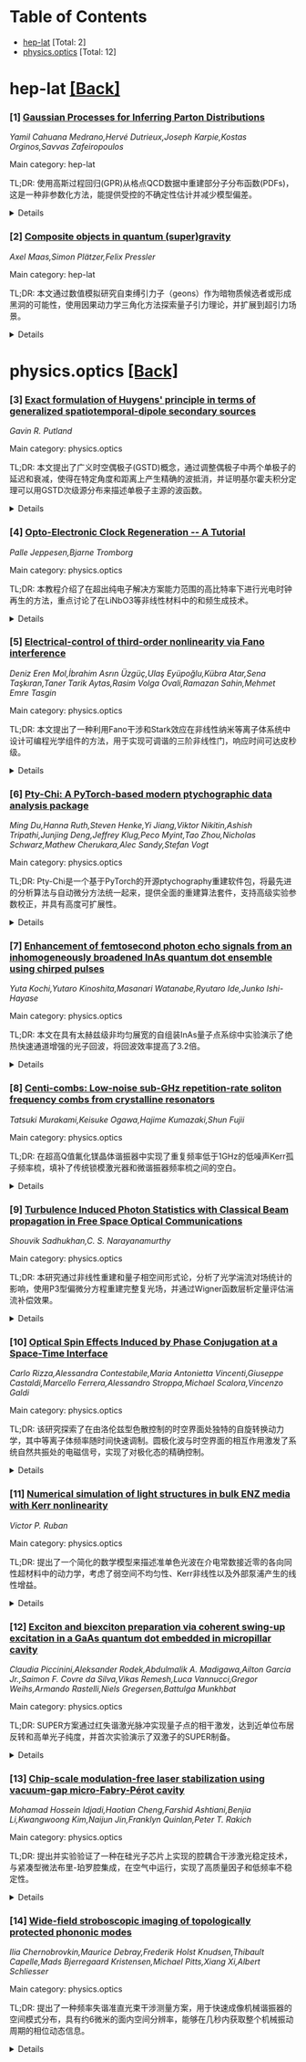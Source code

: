 <div id=toc></div>

# Table of Contents

- [hep-lat](#hep-lat) [Total: 2]
- [physics.optics](#physics.optics) [Total: 12]


<div id='hep-lat'></div>

# hep-lat [[Back]](#toc)

### [1] [Gaussian Processes for Inferring Parton Distributions](https://arxiv.org/abs/2510.21041)
*Yamil Cahuana Medrano,Hervé Dutrieux,Joseph Karpie,Kostas Orginos,Savvas Zafeiropoulos*

Main category: hep-lat

TL;DR: 使用高斯过程回归(GPR)从格点QCD数据中重建部分子分布函数(PDFs)，这是一种非参数化方法，能提供受控的不确定性估计并减少模型偏差。


<details>
  <summary>Details</summary>
Motivation: 从实验或格点QCD数据中提取PDFs是一个不适定逆问题，正则化对系统不确定性和结果可靠性有重大影响。需要一种灵活的方法来编码不确定性、相关性和约束，而不强加刚性函数形式。

Method: 在贝叶斯框架下使用高斯过程回归，研究各种核函数选择、均值函数和超参数处理方法。使用Kullback-Leibler散度量化从数据中获得的信息。

Result: 合成数据测试证明了该方法的一致性和鲁棒性。GPR能够提供受控的不确定性估计，并在格点QCD分析中减少模型偏差。

Conclusion: GPR为PDF重建建立了一种系统化和非参数化的方法，为格点QCD分析提供了可靠的工具。

Abstract: The extraction of parton distribution functions (PDFs) from experimental or
lattice QCD data is an ill-posed inverse problem, where regularization strongly
impacts both systematic uncertainties and the reliability of the results. We
study a framework based on Gaussian Process Regression (GPR) to reconstruct
PDFs from lattice QCD matrix elements. Within a Bayesian framework, Gaussian
processes serve as flexible priors that encode uncertainties, correlations, and
constraints without imposing rigid functional forms. We investigate a wide
range of kernel choices, mean functions, and hyperparameter treatments. We
quantify information gained from the data using the Kullback Leibler
divergence. Synthetic data tests demonstrate the consistency and robustness of
the method. Our study establishes GPR as a systematic and non-parametric
approach to PDF reconstruction, offering controlled uncertainty estimates and
reduced model bias in lattice QCD analyses.

</details>


### [2] [Composite objects in quantum (super)gravity](https://arxiv.org/abs/2510.21248)
*Axel Maas,Simon Plätzer,Felix Pressler*

Main category: hep-lat

TL;DR: 本文通过数值模拟研究自束缚引力子（geons）作为暗物质候选者或形成黑洞的可能性，使用因果动力学三角化方法探索量子引力理论，并扩展到超引力场景。


<details>
  <summary>Details</summary>
Motivation: 探索自束缚引力子作为暗物质候选者或形成原始黑洞的可能性，利用现代量子引力理论来验证这一长期存在的理论构想。

Method: 使用因果动力学三角化方法进行数值模拟，这是一种基于广义相对论的非微扰量子引力定义方法，类似于晶格规范理论模拟。同时将分析部分扩展到超引力场景。

Result: 数值模拟结果显示了对宇宙学时间的有趣依赖关系和其他意外特征。超引力扩展提供了可能解释为什么超对称性在现实宇宙中在低能尺度上可能无法观测到的线索。

Conclusion: 自束缚引力子可能是暗物质的有趣候选者，因果动力学三角化方法为研究量子引力提供了有效途径，超引力扩展为理解超对称性观测限制提供了新视角。

Abstract: It has been a long entertained idea that self-bound gravitons, so-called
geons, could be a dark matter candidate or form (primordial) black holes. The
development of viable candidates for quantum gravity allows now to investigate
these ideas. Analytic methods show that the description of geons needs to be
based on composite operators made out of the graviton field. We present results
from a numerical investigation into this idea using causal dynamical
triangulations, an ab-initio non-perturbative definition of quantum gravity
based on general relativity, and accessible in lattice-gauge-theory-like
simulations. Our results suggest an interesting dependence on cosmological time
and other unexpected features. Finally, we extend the analytic part of the
setting to a supergravity scenario. This provides hints which, if confirmed,
could explain why supersymmetry may in a realistic universe in principle not be
observable at low (collider) energy scales.

</details>


<div id='physics.optics'></div>

# physics.optics [[Back]](#toc)

### [3] [Exact formulation of Huygens' principle in terms of generalized spatiotemporal-dipole secondary sources](https://arxiv.org/abs/2510.20825)
*Gavin R. Putland*

Main category: physics.optics

TL;DR: 本文提出了广义时空偶极子(GSTD)概念，通过调整偶极子中两个单极子的延迟和衰减，使得在特定角度和距离上产生精确的波抵消，并证明基尔霍夫积分定理可以用GSTD次级源分布来描述单极子主源的波函数。


<details>
  <summary>Details</summary>
Motivation: 研究如何通过改进的偶极子源模型来更精确地描述波传播，特别是在近场区域和任意积分表面上的波函数匹配问题。

Method: 定义广义时空偶极子(GSTD)，调整偶极子中两个单极子的相对延迟和衰减，使其在特定角度和距离产生精确波抵消，并将基尔霍夫积分定理重新表述为GSTD次级源的分布。

Result: 证明了基尔霍夫积分定理可以用GSTD次级源分布精确描述单极子主源的波函数，即使在主源的近场区域也能实现精确匹配，且次级波不会反向传播到主源。

Conclusion: GSTD模型提供了一种几何光学解释，说明了为什么次级波不会反向传播到主源，同时允许在任意积分表面上精确匹配波函数，扩展了传统波传播理论的应用范围。

Abstract: A "spatiotemporal dipole" wave source, as defined by D.A.B. Miller (1991),
differs from an ordinary ("spatial") dipole source in that the inverted
monopole is delayed relative to the uninverted monopole, the delay being equal
to the propagation time from one monopole to the other. A "generalized"
spatiotemporal dipole (GSTD), as defined here, is generalized in two ways:
first, the delay may be smaller in absolute value (but not larger) than the
propagation time, so that the radiated waves cancel at a certain angle from the
axis of the dipole; second, one monopole may be attenuated relative to the
other, so that the cancellation is exact at a finite distance - on a circle
coaxial with the dipole.
  I show that the Kirchhoff integral theorem, for a single monopole primary
source, gives the same wave function as a certain distribution of GSTD
secondary sources on the surface of integration. In the GSTDs, the
"generalized" delay allows the surface of integration to be general (not
necessarily a primary wavefront), whereas the attenuation allows an exact match
of the wave function even in the near field of the primary source. At each
point on the surface of integration, the circle of cancellation of the GSTD
secondary source passes through the primary source, which therefore receives no
backward secondary waves, while the direction of specular reflection of the
primary wave passes through the same circle, giving a geometrical-optical
explanation of the suppression of backward secondary waves at any field point.

</details>


### [4] [Opto-Electronic Clock Regeneration -- A Tutorial](https://arxiv.org/abs/2510.20869)
*Palle Jeppesen,Bjarne Tromborg*

Main category: physics.optics

TL;DR: 本教程介绍了在超出纯电子解决方案能力范围的高比特率下进行光电时钟再生的方法，重点讨论了在LiNbO3等非线性材料中的和频生成技术。


<details>
  <summary>Details</summary>
Motivation: 随着通信速率不断提高，纯电子解决方案在极高比特率下的时钟恢复面临技术瓶颈，需要开发光电混合解决方案来突破这一限制。

Method: 采用基于光电锁相环(OPLL)的时钟恢复方案，包含由平面LiNbO3波导构成的相位比较器、低通滤波器、压控振荡器(VCO)和本地振荡器激光器。通过比较信号与VCO之间的电相位差产生误差信号来控制VCO。

Result: VCO有两个输出：一个调制本地振荡器激光器，另一个触发决策电路对OPLL输出进行采样。OPLL持续调整VCO以确保在最佳时刻对信号进行采样。

Conclusion: 光电时钟再生技术为超高比特率通信提供了可行的解决方案，通过光电混合方法克服了纯电子方案的性能限制。

Abstract: A tutorial on opto-electronic clock regeneration at very high bit rates
beyond reach with purely electronic solutions is given. Emphasis is placed on
sum frequency generation in a nonlinear material such as LiNbO3. We first
provide a basic introduction to CR (clock recovery) and a PLL (phase-locked
loop); two examples are considered, an input signal frequency step and a slow
input signal frequency. Next we discuss opto-electronic clock recovery based on
an OPLL (opto-electronic PLL). The OPLL contains a phase comparator consisting
of a planar LiNbO3 waveguide, a lowpass filter, a VCO (voltage controlled
oscillator) and a local oscillator laser. The error signal from the comparator
determined by the difference in electrical phase between the signal and the VCO
controls the VCO. The VCO has two outputs; one that modulates the local
oscillator laser and another that triggers a decision circuit that samples the
output from the OPLL. The VCO is continuously adjusted by the OPLL so that it
will ensure sampling of the signal in the optimal moments.

</details>


### [5] [Electrical-control of third-order nonlinearity via Fano interference](https://arxiv.org/abs/2510.20906)
*Deniz Eren Mol,İbrahim Asrın Üzgüç,Ulaş Eyüpoğlu,Kübra Atar,Sena Taşkıran,Taner Tarik Aytas,Rasim Volga Ovali,Ramazan Sahin,Mehmet Emre Tasgin*

Main category: physics.optics

TL;DR: 本文提出了一种利用Fano干涉和Stark效应在非线性纳米等离子体系统中设计可编程光学组件的方法，用于实现可调谐的三阶非线性门，响应时间可达皮秒级。


<details>
  <summary>Details</summary>
Motivation: 可编程光子计算机需要将电可调谐的紧凑组件集成到光子器件中。现有的光子量子计算机虽然可以实现相位位移门的电编程，但高效的光子量子计算还需要对三阶或更高阶非线性进行调谐，以实现更短序列的连续变量门。

Method: 通过研究宽带亮等离子体模式与窄线宽量子对象的耦合，利用Stark效应调节量子对象的能级间距，从而连续调谐三阶非线性门。同时使用考虑延迟效应的有限差分时域模拟进行验证。

Result: 研究表明，通过Stark效应可以在皮秒响应时间内连续调谐三阶非线性门。但Fano干涉的增强效果会因量子对象随机分布而降低，因为每个量子对象引入不同的相位，这揭示了实验中量子对象集合空间范围的重要性。

Conclusion: 利用Fano干涉和Stark效应设计的非线性纳米等离子体系统能够实现快速可调谐的三阶非线性光学组件，为可编程光子量子计算机的发展提供了重要技术路径。

Abstract: Programmable photonic computers necessitate the integration of
electrically-tunable compact components into the photonic devices. In the
state-of-the-art photonic quantum computers~(PQCs), phase-shift and
displacement gates can be implemented in an electrically-programmable way. An
efficient PQC, however, necessitates also the tuning of third or higher order
nonlinearity for implementing continuous-variable~(CV) gates at a shorter
sequence. Here, we demonstrate that such an optical component can be designed
using Fano interference and Stark effect in a nonlinear nano-plasmonic system.
We study the coupling of a broadband bright plasmon mode to a narrow linewidth
quantum object(s), QO(s). We show that by shifting the level-spacing of the QO
via Stark effect, one can continuously tune the third-order nonlinearity gate
within a picosecond response time. We also present finite-difference time
domain~(FDTD) simulations that take the retardation effects into account. In
addition, we also show that enhancement due to Fano interference degrades if
the QOs are positioned randomly as each QO introduces different phases. This
reveals the importance of the spatial extent of the QO-ensemble to be employed
in the experiments.

</details>


### [6] [Pty-Chi: A PyTorch-based modern ptychographic data analysis package](https://arxiv.org/abs/2510.20929)
*Ming Du,Hanna Ruth,Steven Henke,Yi Jiang,Viktor Nikitin,Ashish Tripathi,Junjing Deng,Jeffrey Klug,Peco Myint,Tao Zhou,Nicholas Schwarz,Mathew Cherukara,Alec Sandy,Stefan Vogt*

Main category: physics.optics

TL;DR: Pty-Chi是一个基于PyTorch的开源ptychography重建软件包，将最先进的分析算法与自动微分方法统一起来，提供全面的重建算法套件，支持高级实验参数校正，并具有高度可扩展性。


<details>
  <summary>Details</summary>
Motivation: ptychography已成为使用相干光源进行高分辨率、无损成像的重要工具，但数据处理严重依赖于稳健、高效且灵活的计算重建软件。

Method: 基于PyTorch构建，统一了最先进的分析算法和自动微分方法，支持正交探针松弛和多层切片建模等高级参数校正，采用面向对象的模块化设计。

Result: 通过涉及有限相干性、低重叠和扫描过程中不稳定照明的挑战性案例研究，展示了Pty-Chi的准确性、多功能性和可扩展性。

Conclusion: Pty-Chi为推进计算ptychography和在同步辐射设施及其他领域实现创新成像算法提供了一个现代化、可维护的平台。

Abstract: Ptychography has become an indispensable tool for high-resolution,
non-destructive imaging using coherent light sources. The processing of
ptychographic data critically depends on robust, efficient, and flexible
computational reconstruction software. We introduce Pty-Chi, an open-source
ptychographic reconstruction package built on PyTorch that unifies
state-of-the-art analytical algorithms with automatic differentiation methods.
Pty-Chi provides a comprehensive suite of reconstruction algorithms while
supporting advanced experimental parameter corrections such as orthogonal probe
relaxation and multislice modeling. Leveraging PyTorch as the computational
backend ensures vendor-agnostic GPU acceleration, multi-device parallelization,
and seamless access to modern optimizers. An object-oriented, modular design
makes Pty-Chi highly extendable, enabling researchers to prototype new imaging
models, integrate machine learning approaches, or build entirely new workflows
on top of its core components. We demonstrate Pty-Chi's capabilities through
challenging case studies that involve limited coherence, low overlap, and
unstable illumination during scanning, which highlight its accuracy,
versatility, and extensibility. With community-driven development and open
contribution, Pty-Chi offers a modern, maintainable platform for advancing
computational ptychography and for enabling innovative imaging algorithms at
synchrotron facilities and beyond.

</details>


### [7] [Enhancement of femtosecond photon echo signals from an inhomogeneously broadened InAs quantum dot ensemble using chirped pulses](https://arxiv.org/abs/2510.21125)
*Yuta Kochi,Yutaro Kinoshita,Masanari Watanabe,Ryutaro Ide,Junko Ishi-Hayase*

Main category: physics.optics

TL;DR: 本文在具有太赫兹级非均匀展宽的自组装InAs量子点系综中实验演示了绝热快速通道增强的光子回波，将回波效率提高了3.2倍。


<details>
  <summary>Details</summary>
Motivation: 传统光子回波技术在稀土离子掺杂晶体中受限于带宽，而半导体量子点系综具有太赫兹级非均匀展宽和亚皮秒级动力学，为超快应用提供了有吸引力的替代方案。

Method: 使用满足系综绝热条件的啁啾控制脉冲实现宽带重相位，并通过基于两能级模型的数值模拟验证实验结果。

Result: 在密集自组装InAs量子点系综中实现了绝热快速通道增强的光子回波，回波效率提高了3.2倍。

Conclusion: 绝热快速通道为InAs量子点系综中的相干控制提供了一种稳健且可扩展的方法，在太赫兹光谱区域的超快和宽带光通信中具有潜在应用。

Abstract: Photon echo (PE) techniques offer a promising approach to optical quantum
memory, yet their implementation in conventional platforms, such as
rare-earth-ion-doped crystals, is hindered by limited bandwidths. Semiconductor
quantum dot (QD) ensembles, featuring THz-scale inhomogeneous broadening and
sub-picosecond dynamics, provide an attractive alternative for ultrafast
applications. However, achieving coherent control across such broad spectral
ranges remains challenging due to detuning and spatial field inhomogeneities,
which reduce PE efficiency. In this work, we experimentally demonstrated
adiabatic rapid passage (ARP)-enhanced PE in dense, self-assembled InAs QD
ensembles exhibiting THz-scale inhomogeneous broadening and operating at
telecom wavelengths, achieving a 3.2-fold increase in echo efficiency. Chirped
control pulses designed to satisfy adiabatic conditions across the ensemble
enable broadband rephasing. Numerical simulations based on a two-level model
reproduce the key experimental observations, including the ARP-induced
enhancement, thereby validating the underlying physical picture. These results
establish ARP as a robust and scalable approach for coherent control in InAs QD
ensembles, with potential applications for ultrafast and broadband optical
communication in the THz spectral region.

</details>


### [8] [Centi-combs: Low-noise sub-GHz repetition-rate soliton frequency combs from crystalline resonators](https://arxiv.org/abs/2510.21132)
*Tatsuki Murakami,Keisuke Ogawa,Hajime Kumazaki,Shun Fujii*

Main category: physics.optics

TL;DR: 在超高Q值氟化镁晶体谐振器中实现了重复频率低于1GHz的低噪声Kerr孤子频率梳，填补了传统锁模激光器和微谐振器频率梳之间的空白。


<details>
  <summary>Details</summary>
Motivation: 填补传统锁模激光器和微谐振器频率梳在重复频率范围上的空白，为实时采样、光-微波同步和混合光学时钟网络提供紧凑解决方案。

Method: 使用超高Q值氟化镁晶体谐振器，通过连续波激光激发产生单孤子态，实现了0.90GHz至4.10GHz的重复频率。

Result: 获得了重复频率为0.90GHz、1.19GHz、1.59GHz、2.48GHz和4.10GHz的单孤子态，在100kHz偏移处的单边带相位噪声达到-137dBc/Hz，优于最先进的微波发生器。

Conclusion: 这项工作将Kerr孤子微梳的工作范围从太赫兹扩展到亚千兆赫兹领域，为频率梳技术开辟了新前沿。

Abstract: We demonstrate low-noise Kerr soliton frequency combs with repetition rates
below 1~GHz in ultrahigh-Q crystalline magnesium fluoride resonators. Single
soliton states with repetition rates of 0.90 GHz, 1.19 GHz, 1.59 GHz, 2.48 GHz,
and 4.10 GHz are observed with continuous-wave laser excitation. The near-GHz
soliton repetition frequency exhibits a single-sideband phase noise of -137
dBc/Hz at a 100 kHz offset, surpassing state-of-the-art microwave generators.
These ``centi-combs'' bridge the gap between conventional mode-locked lasers
and microresonator frequency combs, providing a new route towards real-time
sampling, optical-to-microwave synchronization, and hybrid optical clock
networks in a compact form. This work expands the operational range of Kerr
soliton microcombs from the terahertz to the sub-gigahertz domain, opening new
frontiers for frequency comb technologies.

</details>


### [9] [Turbulence Induced Photon Statistics with Classical Beam propagation in Free Space Optical Communications](https://arxiv.org/abs/2510.21225)
*Shouvik Sadhukhan,C. S. Narayanamurthy*

Main category: physics.optics

TL;DR: 本研究通过非线性重建和量子相空间形式论，分析了光学湍流对场统计的影响，使用P3型偏微分方程重建完整复光场，并通过Wigner函数层析定量评估湍流补偿效果。


<details>
  <summary>Details</summary>
Motivation: 研究光学湍流对量子统计行为的影响，建立湍流引起的相位畸变与重建光场量子统计特性之间的定量联系。

Method: 使用非线性P3型偏微分方程处理湍流畸变强度序列，重建完整复光场；通过高斯本振投影生成正交系综，采用Radon反演进行Wigner函数层析；从重建Wigner函数与Fock态核的重叠获得光子数分布。

Result: 四种实验配置的比较分析显示：未校正湍流、单PMMA板湍流、双PMMA板湍流和自由空间参考。Fano因子的演变追踪了泊松、超泊松和近亚泊松区间的转变，定量捕捉了PMMA元件实现的湍流缓解程度。

Conclusion: 该框架建立了湍流诱导相位畸变与重建光场量子统计行为之间的定量联系，能够有效评估湍流补偿效果。

Abstract: This study examines the influence of optical turbulence on field statistics
using a nonlinear reconstruction and quantum phase-space formalism.
Turbulence-distorted intensity sequences were processed through a nonlinear
P3-type partial differential equation to retrieve the embedded phase, thereby
reconstructing the complete complex optical field. The recovered fields were
subsequently projected onto a Gaussian local oscillator to generate quadrature
ensembles, enabling Wigner function tomography via Radon inversion.
Photon-number distributions were obtained from the overlap of the reconstructed
Wigner functions with Fock-state kernels, allowing direct evaluation of
statistical moments and the Fano factor. Comparative analysis across four
experimental configurations, Set 1: uncorrected turbulence, Set 2: turbulence
with a single PMMA slab, Set 3: turbulence with dual PMMA slabs, and Set 4:
free-space reference revealed the modification of phase noise and photon
statistics due to partial compensation. Notably, the evolution of the Fano
factor traced the transition among Poissonian, super-Poissonian, and
near-sub-Poissonian regimes, quantitatively capturing the degree of turbulence
mitigation achieved by the PMMA elements. This framework establishes a
quantitative link between turbulence-induced phase distortions and quantum
statistical behavior of reconstructed optical fields.

</details>


### [10] [Optical Spin Effects Induced by Phase Conjugation at a Space-Time Interface](https://arxiv.org/abs/2510.21235)
*Carlo Rizza,Alessandra Contestabile,Maria Antonietta Vincenti,Giuseppe Castaldi,Marcello Ferrera,Alessandro Stroppa,Michael Scalora,Vincenzo Galdi*

Main category: physics.optics

TL;DR: 该研究探索了在由洛伦兹型色散控制的时空界面处独特的自旋转换动力学，其中等离子体频率随时间快速调制。圆极化波与时空界面的相互作用激发了系统自然共振处的电磁信号，实现了对极化态的精确控制。


<details>
  <summary>Details</summary>
Motivation: 电磁时间边界在介质本构参数发生突然时间变化时出现，因其能够促进非常规波现象和实现复杂场操控而受到关注。本研究旨在探索时空界面处的自旋转换动力学。

Method: 研究采用洛伦兹型色散模型，其中等离子体频率随时间快速调制。通过分析圆极化波与时空界面的相互作用，激发系统自然共振处的电磁信号。

Result: 散射场源于时间和空间边界的共同影响，产生了原始入射波极化与其相位共轭对应物的叠加。这种相互作用允许对极化状态进行精确控制。

Conclusion: 时空界面处的自旋转换动力学为极化态操控提供了新途径，结合了时间和空间边界效应，实现了对电磁波极化特性的精确调控。

Abstract: Electromagnetic temporal boundaries, emerging when the constitutive
parameters of a medium undergo abrupt temporal variations, have garnered
significant interest for their role in facilitating unconventional wave
phenomena and enabling sophisticated field manipulations. A key manifestation
is temporal reflection in an unbounded spatial domain, where a sudden temporal
discontinuity induces phase-conjugated backward waves alongside anomalous spin
conversion. This study explores distinctive spin-conversion dynamics at a
time-dependent spatial interface governed by Lorentz-type dispersion, in which
the plasma frequency undergoes rapid modulation over time. The interaction of a
circularly polarized wave with a space-time interface excites electromagnetic
signals at the system's natural resonance, allowing precise control over
polarization states. The scattered field stems from the combined influence of
temporal and spatial boundaries, yielding a superposition of the original
incident wave's polarization and its phase-conjugated counterpart.

</details>


### [11] [Numerical simulation of light structures in bulk ENZ media with Kerr nonlinearity](https://arxiv.org/abs/2510.21400)
*Victor P. Ruban*

Main category: physics.optics

TL;DR: 提出了一个简化的数学模型来描述准单色光波在介电常数接近零的各向同性超材料中的动力学，考虑了弱空间不均匀性、Kerr非线性以及外部泵浦产生的线性增益。


<details>
  <summary>Details</summary>
Motivation: 研究在介电常数接近零的超材料中，准单色光波的动力学行为，特别关注非线性效应和外部泵浦对波结构演化的影响。

Method: 使用向量Ginzburg-Landau方程作为数学模型，在纯实Kerr系数情况下采用分步傅里叶方法进行数值模拟。

Result: 观察到中心对称和环形矢量波结构在二次势阱中的非平凡演化，以及纵向波和横向波组合时的非线性相互作用。

Conclusion: 该模型能够有效描述ENZ超材料中复杂波结构的动力学行为，揭示了非线性相互作用对波演化的重要影响。

Abstract: A simplified mathematical model is suggested to describe the dynamics of a
quasi-monochromatic optical wave in the bulk of an effectively isotropic
metamaterial with averaged dielectrical permittivity near zero (ENZ medium), in
the presence of a weak spatial nonuniformity, Kerr nonlinearity as well as
linear gain due to external pumping. The model is a vector Ginzburg-Landau
equation of the general kind, with the dominating curl-curl term in the
dispersive operator, and it resembles the equation for electromagnetic waves in
plasma [E. A. Kuznetsov, 1974]. In the case of purely real Kerr coefficients, a
split-step Fourier method is appropriate for numerical simulations. It makes
possible to observe various variants of nontrivial evolution of both
central-symmetric and toroidal vector wave structures trapped by a quadratic
potential well, as well as nonlinear interaction between the longitudinal and
transverse waves in the case of their combination.

</details>


### [12] [Exciton and biexciton preparation via coherent swing-up excitation in a GaAs quantum dot embedded in micropillar cavity](https://arxiv.org/abs/2510.21428)
*Claudia Piccinini,Aleksander Rodek,Abdulmalik A. Madigawa,Ailton Garcia Jr.,Saimon F. Covre da Silva,Vikas Remesh,Luca Vannucci,Gregor Weihs,Armando Rastelli,Niels Gregersen,Battulga Munkhbat*

Main category: physics.optics

TL;DR: SUPER方案通过红失谐激光脉冲实现量子点的相干激发，达到近单位布居反转和高单光子纯度，并首次实验演示了双激子的SUPER制备。


<details>
  <summary>Details</summary>
Motivation: 量子发射器的相干控制对于可扩展量子光子技术至关重要，SUPER方案提供了高效的激子和双激子制备方法。

Method: 在低Q微柱腔中对单个GaAs量子点应用SUPER激发，并与带间激发、p壳层激发和双光子双激子激发进行对比。

Result: SUPER实现95%布居反转、g(2)=0.03的高单光子纯度、200ps的短激子衰减时间，以及高度偏振的单光子发射。

Conclusion: SUPER方案是激子和双激子态选择性控制的通用工具，在量子光子应用中具有强大潜力。

Abstract: Coherent control of quantum emitters is essential for scalable quantum
photonic technologies. The recently proposed swing-up of quantum emitter
(SUPER) scheme enables the coherent preparation of excitons via off-resonant,
red-detuned laser pulses, offering highly efficient single-photon generation.
We present a systematic study of SUPER excitation applied to a single GaAs
quantum dot in a low-Q micropillar cavity. After identifying optimal excitation
conditions, we benchmark the SUPER scheme against above-band, p-shell, and
two-photon biexciton excitation (TPE). Despite requiring higher excitation
powers, SUPER achieves near-unity population inversion ($\sim$95 %) and high
single-photon purity ($g^{(2)}=0.03$), comparable to TPE, while also yielding a
shortened exciton decay time ($\sim$200 ps), indicative of direct, efficient
exciton preparation. A polarization-resolved analysis reveals that, when both
excitation and collection are aligned with the exciton dipole, SUPER results in
a highly polarized single-photon emission exceeding resonant TPE saturation by
a factor of 1.45. Under optimal excitation conditions, we also observe
biexciton preparation via a distinct SUPER resonance, confirmed by unpolarized
exciton emission, extended lifetime due to the biexciton-exciton cascade, and
biexciton emission, constituting the first experimental demonstrations of
biexciton preparation under SUPER. These findings are in good agreement with a
proposed four-level theoretical model including the biexciton. We also report
that, strikingly, a slight misalignment of laser polarization induces an
additional SUPER resonance that selectively populates the orthogonal exciton
state without altering the nominal excitation polarization. These findings
establish the SUPER scheme as a versatile tool for state-selective exciton and
biexciton control, with strong potential for quantum photonic applications.

</details>


### [13] [Chip-scale modulation-free laser stabilization using vacuum-gap micro-Fabry-Pérot cavity](https://arxiv.org/abs/2510.21565)
*Mohamad Hossein Idjadi,Haotian Cheng,Farshid Ashtiani,Benjia Li,Kwangwoong Kim,Naijun Jin,Franklyn Quinlan,Peter T. Rakich*

Main category: physics.optics

TL;DR: 提出并实验验证了一种在硅光子芯片上实现的腔耦合干涉激光稳定技术，与紧凑型微法布里-珀罗腔集成，在空气中运行，实现了高质量因子和低频率不稳定性。


<details>
  <summary>Details</summary>
Motivation: 窄线宽激光器在原子钟和精密传感等应用中至关重要，但传统电光稳定技术难以扩展。需要开发可扩展、便携且成本效益高的低噪声激光系统。

Method: 在硅光子芯片上实现腔耦合干涉激光稳定技术，并与紧凑型微法布里-珀罗腔进行混合集成。该光学腔在空气中运行，无需真空环境。

Result: 实现了约2.0×10^9的质量因子和1.45×10^-12的1秒平均时间分数频率不稳定性。激光器集成线宽减少超过38倍，10 Hz偏移频率处的频率噪声抑制近三个数量级。

Conclusion: 该技术为芯片集成超稳定激光器提供了可扩展和便携的途径，使精密光学系统能够在实验室环境之外部署应用。

Abstract: Narrow-linewidth lasers are vital for a broad range of scientific and
technological applications, including atomic clocks and precision sensing.
Achieving high frequency stability is often as critical as ensuring
scalability, portability, and cost-effectiveness in the development of low
noise laser systems. Conventional electro-optic stabilization techniques, such
as Pound-Drever-Hall locking to ultra-high-finesse resonators held in a vacuum
chamber, provide excellent performance but remain challenging to scale. Here,
we propose and experimentally demonstrate a cavity-coupled interferometric
laser stabilization technique implemented on a silicon photonic chip and
integrated with a compact, scalable micro-Fabry-P\'erot cavity. The vacuum-gap
optical cavity operates in air, achieving a quality factor of approximately
$2.0\times 10^9$ and a fractional frequency instability of $1.45\times
10^{-12}$ at one-second averaging time. Integration of the proposed technique
with the compact cavity yields more than 38-fold reduction in the laser's
integrated linewidth and nearly three orders of magnitude suppression of
frequency noise at 10 Hz offset frequency. The hybrid-integration of the
proposed photonic chip with the micro-Fabry-P\'erot cavity establishes a
scalable and portable route toward chip-integrated ultra-stable lasers, paving
the way for precision optical systems deployable beyond laboratory
environments.

</details>


### [14] [Wide-field stroboscopic imaging of topologically protected phononic modes](https://arxiv.org/abs/2510.21619)
*Ilia Chernobrovkin,Maurice Debray,Frederik Holst Knudsen,Thibault Capelle,Mads Bjerregaard Kristensen,Michael Pitts,Xiang Xi,Albert Schliesser*

Main category: physics.optics

TL;DR: 提出了一种频率失谐准直光束干涉测量方案，用于快速成像机械谐振器的空间模式分布，具有约6微米的面内空间分辨率，能够在几秒内获取整个机械振动周期的相位动态信息。


<details>
  <summary>Details</summary>
Motivation: 随着声子电路的发展，需要基于相干检测原理的快速成像方法来理解机械谐振器的行为，但大表面积测量变得复杂。

Method: 采用频偏准直光束干涉测量方案结合频闪脉冲探测方法，使用标准CMOS相机解析高频振动运动。

Result: 成功成像了Valley-Hall拓扑三角形腔中存在的兆赫兹频率谐振模式分布，覆盖面积超过20平方毫米，并将获得的数据与拓扑边缘模式的数值模拟相关联。

Conclusion: 该协议可以成为表征介观机械谐振器的重要工具，揭示了背散射与模式分布之间的关系。

Abstract: Imaging spatial mode profiles is important for understanding the behavior of
mechanical resonators. The recent development of phononic circuits has
increased the demand for a fast imaging method based on principles of coherent
detection. However, it becomes complicated to perform measurements on a large
surface area. Here, we present a frequency-detuned collimated-beam
interferometry measurement scheme with in-plane spatial resolution of about 6
um, which can provide information about the phase dynamics of the entire
mechanical oscillation cycle on a time scale of a few seconds. We employ a
stroboscopic pulse probing method to resolve high-frequency vibrational motion
with a standard CMOS camera. We use this setup to image megahertz frequency
resonant mode profiles present in a Valley-Hall topological triangular cavity,
over an area of more than 20 mm2. We relate the obtained data to numerical
simulations of the topological edge modes to reveal the relation between
backscattering and the mode profile distribution. The presented protocol can
become a staple for characterizing mesoscopic mechanical resonators.

</details>
